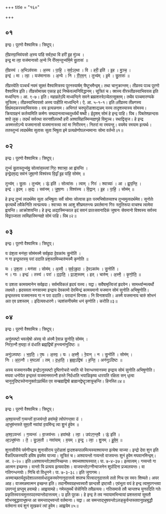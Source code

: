 +++
title = "१६०"

+++


## ०१
इन्द्रः। पूरणो वैश्वामित्रः। त्रिष्टुप्।

ती॒व्रस्या॒भिव॑यसो अ॒स्य पा॑हि सर्वर॒था वि हरी॑ इ॒ह मु॑ञ्च ।  
इन्द्र॒ मा त्वा॒ यज॑मानासो अ॒न्ये नि री॑रम॒न्तुभ्य॑मि॒मे सु॒तासः॑ ॥

ती॒व्रस्य॑ । अ॒भिऽव॑यसः । अ॒स्य । पा॒हि॒ । स॒र्व॒ऽर॒था । वि । हरी॒ इति॑ । इ॒ह । मु॒ञ्च॒ ।  
इन्द्र॑ । मा । त्वा॒ । यज॑मानासः । अ॒न्ये । नि । री॒र॒म॒न् । तुभ्य॑म् । इ॒मे । सु॒तासः॑ ॥

तीव्रस्येति पञ्चर्चं नवमं सूक्तं वैश्वामित्रस्य पूरनस्यार्षम् त्रैष्टुभमैन्द्रम्। तथा चानुक्रान्तम्। तीव्रस्य पञ्च पूरणो वैश्वामित्र इति। तीव्रसोमाख्य एकाह इदं निष्केवल्यनिविद्धानम्। सूत्रितं च। क्वस्य वीरस्तीव्रस्याभिवयस इति मध्यन्दिनः। आ. ९-७। इति। महाव्रतेऽपि माध्यन्दिने सवने ब्रह्मशस्त्रेऽप्येतत्सूक्तम्। तथैव पञ्चमारण्यके सुत्रितम्। तीव्रस्याभिवयसो अस्य पाहीति माध्यन्दिने। ऐ. आ. ५-१-१। इति॥तीव्रस्य तीक्ष्णस्य क्षिप्रंमदकरस्याभिवयसः। वय इत्यन्ननाम। अभिगतं चरुपुरॊडाशाद्यन्नम् यस्य तादृशस्यास्य सोमस्य। क्रियाग्रहनं कर्तव्यमिति कर्मणः सम्प्रदानत्वाच्चतुर्थ्यर्थे षष्थी। ईदृशम् सोमं हे इन्द्र पाहि। पिब। पिबतेश्छान्दसः शपो लुक्। तदर्थं सर्वरथा सरनशीलरथौ हरी अश्वाविहास्मिन्यज्ञगृहे विमुञ्च। रथाद्विसृज। हे इन्द्र अस्मत्त्तोऽन्ये यजमानासो यजमानास्त्वा त्वां मा निरीरमन्। नितरां मा रमयन्तु। वयमेव रमयाम इत्यर्थः। ततस्तुभ्यं त्वदर्थमेव सुतासः सुता भिषुता इमे प्रत्यक्षेणोपलभ्यमानाः सोमा वर्तन्ते॥१॥

## ०२
इन्द्रः। पूरणो वैश्वामित्रः। त्रिष्टुप्।

तुभ्यं॑ सु॒तास्तुभ्य॑मु॒ सोत्वा॑स॒स्त्वां गिरः॒ श्वात्र्या॒ आ ह्व॑यन्ति ।  
इन्द्रे॒दम॒द्य सव॑नं जुषा॒णो विश्व॑स्य वि॒द्वाँ इ॒ह पा॑हि॒ सोम॑म् ॥

तुभ्य॑म् । सु॒ताः । तुभ्य॑म् । ऊं॒ इति॑ । सोत्वा॑सः । त्वाम् । गिरः॑ । श्वात्र्याः॑ । आ । ह्व॒य॒न्ति॒ ।  
इन्द्र॑ । इ॒दम् । अ॒द्य । सव॑नम् । जु॒षा॒णः । विश्व॑स्य । वि॒द्वान् । इ॒ह । पा॒हि॒ । सोम॑म् ॥

हे इन्द्र तुभ्यं त्वदर्थमेव सुता अभिषुताः सर्वे सोमाः सोत्वास इतः परमभिषोतव्याश्च तुभ्यमुत्वदर्थमेव। सुनोतेः कृत्यार्थे तवैकेनिति त्वन्प्रत्ययः। श्वात्र्याः श्व आशु शीघ्रमतन्त्यः प्रवर्तमाना गिरः स्तुतिरूपा वाचश्च त्वामेवा ह्वयन्ति। आक्रोशयन्ति। हे इन्द्र अद्यास्मिन्काल इदं सवनं प्रातःसवनादिकं जुषानः सेवमानो विश्वस्य सर्वस्य विद्वाञ्जाता त्वमिहास्मिन्यज्ञे सोमं पाहि। पिब॥२॥

## ०३
इन्द्रः। पूरणो वैश्वामित्रः। त्रिष्टुप्।

य उ॑श॒ता मन॑सा॒ सोम॑मस्मै सर्वहृ॒दा दे॒वका॑मः सु॒नोति॑ ।  
न गा इन्द्र॒स्तस्य॒ परा॑ ददाति प्रश॒स्तमिच्चारु॑मस्मै कृणोति ॥

यः । उ॒श॒ता । मन॑सा । सोम॑म् । अ॒स्मै॒ । स॒र्व॒ऽहृ॒दा । दे॒वऽका॑मः । सु॒नोति॑ ।  
न । गाः । इन्द्रः॑ । तस्य॑ । परा॑ । द॒दा॒ति॒ । प्र॒ऽश॒स्तम् । इत् । चारु॑म् । अ॒स्मै॒ । कृ॒णो॒ति॒ ॥

य उशता कामयमानेन सर्वहृदा। सर्वमविकलं हृदयं यस्य। यद्वा। सर्वेषामृत्विजां हृदयेन। सामर्थ्यान्मत्वर्थो लक्ष्यते। हृदयवता मनसास्मा इन्द्राय देवकामो देवमिन्द्रं कामयमानो यजमान सोमं सुनोति अभिषुणोति। इन्द्रस्तस्य यजमानस्य गा न परा ददाति। परादानं विनाशः। नि विनाशयति। अस्मै यजमानाय चारुं शोभनं अत एव प्रशस्तम् । इदित्यवधारणे। ज्प्रशंसनीयमेव धनं कृणोति। करोति॥३॥

## ०४
इन्द्रः। पूरणो वैश्वामित्रः। त्रिष्टुप्।

अनु॑स्पष्टो भवत्ये॒षो अ॑स्य॒ यो अ॑स्मै रे॒वान्न सु॒नोति॒ सोम॑म् ।  
निर॑र॒त्नौ म॒घवा॒ तं द॑धाति ब्रह्म॒द्विषो॑ ह॒न्त्यना॑नुदिष्टः ॥

अनु॑ऽस्पष्टः । भ॒व॒ति॒ । ए॒षः । अ॒स्य॒ । यः । अ॒स्मै॒ । रे॒वान् । न । सु॒नोति॑ । सोम॑म् ।  
निः । अ॒र॒त्नौ । म॒घऽवा॑ । तम् । द॒धा॒ति॒ । ब्र॒ह्म॒ऽद्विषः॑ । ह॒न्ति॒ । अन॑नुऽदिष्टः ॥

अस्य यजमानस्यैष इन्द्रोऽनुस्पष्टो दृष्तिगोचरो भवति यो रेवान्धनवानस्मा इन्द्राय सोमं सुनोति अभिषुणोति। मघवा धनोपेत इन्द्रस्तं यजमानमरत्नौ हस्ते निर्दधाति भयान्निकृष्य धारयति रक्षिता सन् धृत्वा चानुनुदिष्टस्तेनानुक्तोऽप्रार्थित एव सन्ब्रह्मद्विषो ब्राह्मनद्वेष्टॄञ्शत्रून्हन्ति। हिनस्ति॥४॥

## ०५
इन्द्रः। पूरणो वैश्वामित्रः। त्रिष्टुप्।

अ॒श्वा॒यन्तो॑ ग॒व्यन्तो॑ वा॒जय॑न्तो॒ हवा॑महे॒ त्वोप॑गन्त॒वा उ॑ ।  
आ॒भूष॑न्तस्ते सुम॒तौ नवा॑यां व॒यमि॑न्द्र त्वा शु॒नं हु॑वेम ॥

अ॒श्व॒ऽयन्तः॑ । ग॒व्यन्तः॑ । वा॒जय॑न्तः । हवा॑महे । त्वा॒ । उप॑ऽग॒न्त॒वै । ऊं॒ इति॑ ।  
आ॒ऽभूष॑न्तः । ते॒ । सु॒ऽम॒तौ । नवा॑याम् । व॒यम् । इ॒न्द्र॒ । त्वा॒ । शु॒नम् । हु॒वे॒म॒ ॥

शुनासीरीये पर्वणीन्द्राय शुनासीराय पुरोडाशं द्वादशकपालमित्यस्याश्वायन्त इत्येषा याज्या। इन्द्रो देवा शुन इति वैकल्पिकस्यापि हविष इयमेव याज्या। सूत्रितं च। अश्वायन्तो गव्यन्तो वाजयन्तः शुनं हुवेम मघवानमिन्द्रम्। आ. २-२०। इति॥अश्वायन्तोऽश्वानिच्छन्तः। क्यच्यश्वाघस्यात्। पा. ७-४-३७। इत्यात्वम्। गव्यन्तो गा आत्मन इच्छन्तः। वान्तो यि प्रत्यय इत्यवादेशः। वाजयन्तोऽग्नीन्वाजनेन शूर्पादिना प्रज्वलयन्तः। वा गतिगन्धनयोः। णिचि वो विधूनने। पा. ७-३-३८। इति जुगागमः। अस्माच्छतर्यदुपदेशाल्लसार्वधादुकस्वरेणानुदात्तत्वे शपश्च पित्त्वादनुदात्तत्वे ततो णिच एव स्वरः शिष्यते। अपर आह। वाजमन्नमात्मन इच्छन्त इति। तदानीमवग्रहभवस्वरौ छान्दसौ द्रष्टव्यौ। एवंभूता वयं हे इन्द्र त्वामुपगन्तवा उपगन्तुं प्राप्तुम् हवामहे। आह्वयामहे। गमेस्तुमर्थे सेसेनिति तवैप्रत्ययः। गतिसमासे तवै चान्तश्च युगपदिति गतेः प्रकृतिस्वरत्वमुत्तरपदस्यान्तोदात्तत्वम्। उ इति पूरकः। हे इन्द्र ते तव नवायामभिन्वायां प्रशस्तायां सुमतौ शोभनबुद्धावाभूषन्त आ समन्ताद्भवन्तो वर्तमानाः। यद्वा। आ समन्ताद्भूषयन्तोऽलङ्कुर्वन्तस्तवानुग्रहबुद्धौ वर्तमाना वयं शुनं सुखकरं त्वां हुवेम। आह्वयेम॥५॥